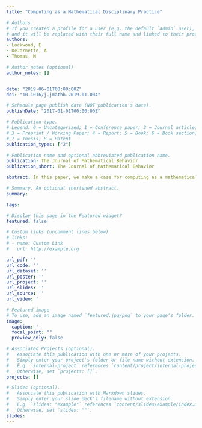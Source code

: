 ```yaml
---
title: "Computing as a Mathematical Disciplinary Practice"

# Authors
# If you created a profile for a user (e.g. the default `admin` user), write the username (folder name) here
# and it will be replaced with their full name and linked to their profile.
authors:
- Lockwood, E
- DeJarnette, A
- Thomas, M

# Author notes (optional)
author_notes: []


date: "2019-06-01T00:00:00Z"
doi: "10.1016/j.jmathb.2019.01.004"

# Schedule page publish date (NOT publication's date).
publishDate: "2017-01-01T00:00:00Z"

# Publication type.
# Legend: 0 = Uncategorized; 1 = Conference paper; 2 = Journal article;
# 3 = Preprint / Working Paper; 4 = Report; 5 = Book; 6 = Book section;
# 7 = Thesis; 8 = Patent
publication_types: ["2"]

# Publication name and optional abbreviated publication name.
publication: The Journal of Mathematical Behavior
publication_short: The Journal of Mathematical Behavior

abstract: In this paper, we make a case for computing as a mathematical disciplinary practice. We present results from interviews with research mathematicians in which they reflected on the use of computing in their professional work. We draw on their responses to present evidence that computing is an inherent part of doing mathematics and is a practice they want their students to develop. We also discuss the mathematicians’ perspectives on how they learned and teach computing, and we suggest that much needs to be explored about how to teach computing effectively. Our overarching goal is to draw attention to the importance of the teaching and learning of computing, and we argue that it is an imperative topic of study in mathematics education research.

# Summary. An optional shortened abstract.
summary:

tags:

# Display this page in the Featured widget?
featured: false

# Custom links (uncomment lines below)
# links:
# - name: Custom Link
#   url: http://example.org

url_pdf: ''
url_code: ''
url_dataset: ''
url_poster: ''
url_project: ''
url_slides: ''
url_source: ''
url_video: ''

# Featured image
# To use, add an image named `featured.jpg/png` to your page's folder.
image:
  caption: ''
  focal_point: ""
  preview_only: false

# Associated Projects (optional).
#   Associate this publication with one or more of your projects.
#   Simply enter your project's folder or file name without extension.
#   E.g. `internal-project` references `content/project/internal-project/index.md`.
#   Otherwise, set `projects: []`.
projects: []

# Slides (optional).
#   Associate this publication with Markdown slides.
#   Simply enter your slide deck's filename without extension.
#   E.g. `slides: "example"` references `content/slides/example/index.md`.
#   Otherwise, set `slides: ""`.
slides:
---
```

